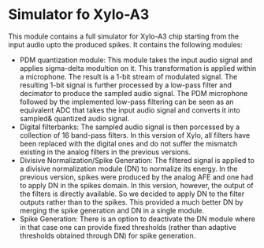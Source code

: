 # Simulator fo Xylo-A3 
This module contains a full simulator for Xylo-A3 chip starting from the input audio upto the produced spikes.
It contains the following modules:
- PDM quantization module: This module takes the input audio signal and applies sigma-delta modultion on it. This transformation is applied within a microphone. The result is a 1-bit stream of modulated signal. The resulting 1-bit signal is further processed by a low-pass filter and decimator to produce the sampled audio signal. The PDM microphone followed by the implemented low-pass filtering can be seen as an equivalent ADC that takes the input audio signal and converts it into sampled\& quantized audio signal.
- Digital filterbanks: The sampled audio signal is then porcessed by a collection of 16 band-pass filters. In this version of Xylo, all filters have been replaced with the digital ones and do not suffer the mismatch existing in the analog filters in the previous versions.
- Divisive Normalization/Spike Generation: The filtered signal is applied to a divisive normalization module (DN) to normalize its energy. In the previous version, spikes were produced by the analog AFE and one had to apply DN in the spikes domain. In this version, however, the output of the filters is directly available. So we decided to apply DN to the filter outputs rather than to the spikes. This provided a much better DN by merging the spike generation and DN in a single module.
- Spike Generation: There is an option to deactivate the DN module where in that case one can provide fixed thresholds (rather than adaptive thresholds obtained through DN) for spike generation.